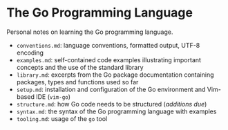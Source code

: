 # The Go Programming Language

Personal notes on learning the Go programming language.

- `conventions.md`: language conventions, formatted output, UTF-8 encoding
- `examples.md`: self-contained code examples illustrating important concepts
  and the use of the standard library
- `library.md`: excerpts from the Go package documentation containing packages,
  types and functions used so far
- `setup.md`: installation and configuration of the Go environment and
  Vim-based IDE (`vim-go`)
- `structure.md`: how Go code needs to be structured (*additions due*)
- `syntax.md`: the syntax of the Go programming language with examples
- `tooling.md`: usage of the `go` tool
